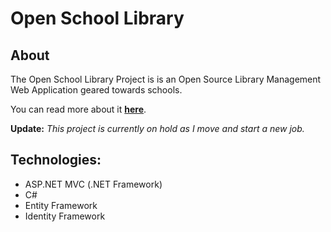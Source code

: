 # Open School Library

## About

The Open School Library Project is is an Open Source Library Management Web Application geared towards schools.

You can read more about it **[here](http://www.thatamazingprogrammer.com/portfolio/open-school-library/)**.

**Update:** _This project is currently on hold as I move and start a new job._

## Technologies:
- ASP.NET MVC (.NET Framework)
- C#
- Entity Framework
- Identity Framework

